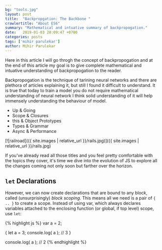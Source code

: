 ```yaml
---
bg: "tools.jpg"
layout: post
title:  "Backpropgation: The Backbone "
crawlertitle: "About ES6"
summary: "Mathematical and intuative summary of backpropogation."
date:   2019-01-03 20:09:47 +0700
categories: posts
tags: ['mihir parulekar']
author: Mihir Parulekar
---
```


Here in this article I will go throgh the concept of backpropogation and at the end of this article my goal is to give complete mathematical and intuative understanding of backpropogation to the reader.

Backpropogation is the technique of tarining neural networks and there are plethora of articles explaining it, but still I found it difficult to understand. It is true that today to train a model you do not require mathematical understanding of neural network I think solid understanding of it will help immensely understanding the behaviour of model.
- Up & Going
- Scope & Closures
- this & Object Prototypes
- Types & Grammar
- Async & Performance

[![railroad]({{ site.images | relative_url }}/rails.jpg)]({{ site.images | relative_url }}/rails.jpg)

If you've already read all those titles and you feel pretty comfortable with the topics they cover, it's time we dive into the evolution of JS to explore all the changes coming not only soon but farther over the horizon.

## `let` Declarations

However, we can now create declarations that are bound to any block, called (unsurprisingly) *block scoping*. This means all we need is a pair of `{ .. }` to create a scope. Instead of using var, which always declares variables attached to the enclosing function (or global, if top level) scope, use `let`:

{% highlight js %}
var a = 2;

{
    let a = 3;
    console.log( a );   // 3
}

console.log( a );       // 2
{% endhighlight %}
